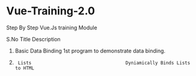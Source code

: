 # Vue-Training-2.0
Step By Step Vue.Js training Module

S.No  Title									Description
1.    Basic Data Binding		1st program to demonstrate data binding.
2.		Lists									Dyniamically Binds Lists to HTML
